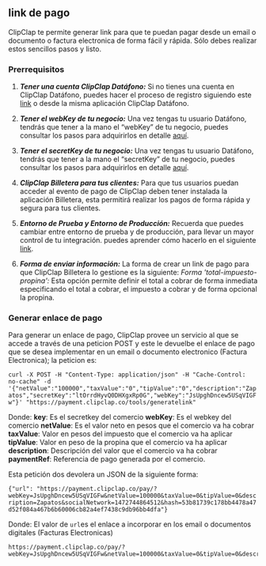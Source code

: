 ## link de pago ##

ClipClap te permite generar link para que te puedan pagar desde un email o documento o factura electronica de forma fácil y rápida. Sólo debes realizar estos sencillos pasos y listo.

### Prerrequisitos ###

 1. ***Tener una cuenta ClipClap Datáfono:***
Si no tienes una cuenta en ClipClap Datáfono, puedes hacer el proceso de registro siguiendo este [link](https://clipclap.co/datafono/dashboard/php/views/login.php) o desde la misma aplicación ClipClap Datáfono.

 2. ***Tener el webKey de tu negocio:***
Una vez tengas tu usuario Datáfono, tendrás que tener a la mano el “webKey” de tu negocio, puedes consultar los pasos para adquirirlos en detalle [aquí](https://clipclap.co/datafono/dashboard/php/views/settings.php).

 3. ***Tener el secretKey de tu negocio:***
Una vez tengas tu usuario Datáfono, tendrás que tener a la mano el “secretKey” de tu negocio, puedes consultar los pasos para adquirirlos en detalle [aquí](https://clipclap.co/datafono/dashboard/php/views/settings.php).

 4. ***ClipClap Billetera para tus clientes:***
Para que tus usuarios puedan acceder al evento de pago de ClipClap deben tener instalada la aplicación Billetera, esta permitirá realizar los pagos de forma rápida y segura para tus clientes.

 5. ***Entorno de Prueba y Entorno de Producción:***
Recuerda que puedes cambiar entre entorno de prueba y de producción, para llevar un mayor control de tu integración. puedes aprender cómo hacerlo en el siguiente [link](https://clipclap.co/datafono/dashboard/php/views/settings.php).

 6. ***Forma de enviar información:***
La forma de crear un link de pago para que ClipClap Billetera lo gestione es la siguiente:  *Forma 'total-impuesto-propina':* Esta opción permite definir el total a cobrar de forma inmediata especificando el total a cobrar, el impuesto a cobrar y de forma opcional la propina.

### Generar enlace de pago ###
Para generar un enlace de pago, ClipClap provee un servicio al que se accede a través de una peticion POST y este le devuelbe el enlace de pago que se desea implementar en un email o documento electronico (Factura Electronica); la peticion es: 

```curl -X POST -H "Content-Type: application/json" -H "Cache-Control: no-cache" -d '{"netValue":"100000","taxValue":"0","tipValue":"0","description":"Zapatos","secretKey":"ltOrrdHyvQ0DHXgxRp0G","webKey":"JsUpghDncew5USqVIGFw"}' "https://payment.clipclap.co/tools/generatelink"```

Donde: 
**key**: Es el secretkey del comercio
**webKey**: Es el webkey del comercio
**netValue**: Es el valor neto en pesos que el comercio va ha cobrar
**taxValue**: Valor en pesos del impuesto que el comercio va ha aplicar
**tipValue**: Valor en peso de la propina que el comercio va ha aplicar
**description**: Descripción del valor que el comercio va ha cobrar
**paymentRef**: Referencia de pago generada por el comercio.

Esta petición dos devolera un JSON de la siguiente forma:

```{"url": "https://payment.clipclap.co/pay/?webKey=JsUpghDncew5USqVIGFw&netValue=100000&taxValue=0&tipValue=0&description=Zapatos&socialNetwork=1472744864512&hash=53b81739c178bb4478a47d52f084a467b6b60006cb82a4ef7438c9db96bb4dfa"}```

Donde:
El valor de `url`es el enlace a incorporar en los email o documentos digitales (Facturas Electronicas) 

```
https://payment.clipclap.co/pay/?webKey=JsUpghDncew5USqVIGFw&netValue=100000&taxValue=0&tipValue=0&description=Zapatos&socialNetwork=1472744864512&hash=53b81739c178bb4478a47d52f084a467b6b60006cb82a4ef7438c9db96bb4dfa
```

